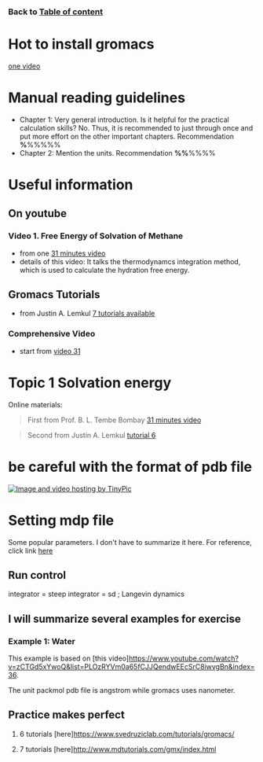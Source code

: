 ### Back to [Table of content](https://chongchong8.github.io/home/)
# Hot to install gromacs
[one video](https://www.youtube.com/watch?v=MoRXFKqQPIk&list=PLOzRYVm0a65fCJJQendwEEcSrC8iwvgBn&index=35)
# Manual reading guidelines
* Chapter 1: Very general introduction. Is it helpful for the practical calculation skills? No. Thus, it is recommended to just through once and put more effort on the other important chapters. Recommendation **%**%%%%%
* Chapter 2: Mention the units. Recommendation **%%**%%%%

# Useful information
## On youtube
### Video 1. Free Energy of Solvation of Methane
* from one [31 minutes video](https://www.youtube.com/watch?v=zodHyKUyUbM)
* details of this video: 
  It talks the thermodynamcs integration method, which is used to calculate the hydration free energy.
## Gromacs Tutorials
* from Justin A. Lemkul [7 tutorials available](http://www.mdtutorials.com/gmx/index.html)

### Comprehensive Video
* start from [video 31](https://www.youtube.com/watch?v=nKYrzrwaRmc&list=PLOzRYVm0a65fCJJQendwEEcSrC8iwvgBn&index=33)

# Topic 1 Solvation energy
Online materials:
> First from Prof. B. L. Tembe Bombay [31 minutes video](https://www.youtube.com/watch?v=zodHyKUyUbM)

> Second from Justin A. Lemkul [tutorial 6](http://www.mdtutorials.com/gmx/free_energy/index.html)
# be careful with the format of pdb file
<a href="http://tinypic.com?ref=2vjdhg5" target="_blank"><img src="http://i63.tinypic.com/2vjdhg5.png" border="0" alt="Image and video hosting by TinyPic"></a>
# Setting mdp file
Some popular parameters. I don't have to summarize it here. For reference, click link [here](http://manual.gromacs.org/documentation/2018/user-guide/mdp-options.html)
## Run control
integrator               = steep 
integrator               = sd       ; Langevin dynamics
## I will summarize several examples for exercise
### Example 1: Water
This example is based on [this video]https://www.youtube.com/watch?v=zCTGd5xYwoQ&list=PLOzRYVm0a65fCJJQendwEEcSrC8iwvgBn&index=36.

The unit packmol pdb file is angstrom while gromacs uses nanometer.

## Practice makes perfect
1. 6 tutorials [here]https://www.svedruziclab.com/tutorials/gromacs/

2. 7 tutorials [here]http://www.mdtutorials.com/gmx/index.html
